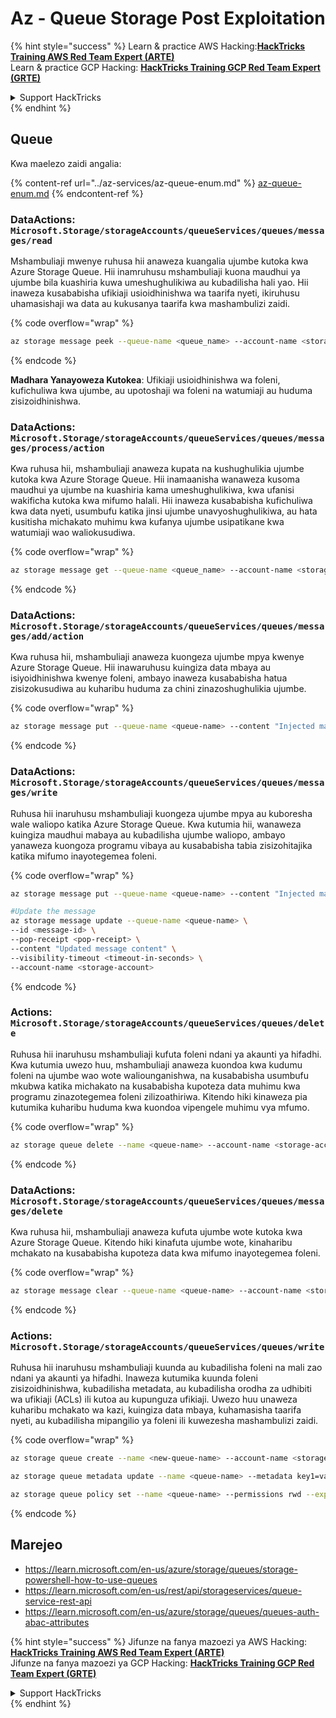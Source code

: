 # Az - Queue Storage Post Exploitation

{% hint style="success" %}
Learn & practice AWS Hacking:<img src="../../../.gitbook/assets/image (1) (1) (1).png" alt="" data-size="line">[**HackTricks Training AWS Red Team Expert (ARTE)**](https://training.hacktricks.xyz/courses/arte)<img src="../../../.gitbook/assets/image (1) (1) (1).png" alt="" data-size="line">\
Learn & practice GCP Hacking: <img src="../../../.gitbook/assets/image (2).png" alt="" data-size="line">[**HackTricks Training GCP Red Team Expert (GRTE)**<img src="../../../.gitbook/assets/image (2).png" alt="" data-size="line">](https://training.hacktricks.xyz/courses/grte)

<details>

<summary>Support HackTricks</summary>

* Check the [**subscription plans**](https://github.com/sponsors/carlospolop)!
* **Join the** 💬 [**Discord group**](https://discord.gg/hRep4RUj7f) or the [**telegram group**](https://t.me/peass) or **follow** us on **Twitter** 🐦 [**@hacktricks\_live**](https://twitter.com/hacktricks_live)**.**
* **Share hacking tricks by submitting PRs to the** [**HackTricks**](https://github.com/carlospolop/hacktricks) and [**HackTricks Cloud**](https://github.com/carlospolop/hacktricks-cloud) github repos.

</details>
{% endhint %}

## Queue

Kwa maelezo zaidi angalia:

{% content-ref url="../az-services/az-queue-enum.md" %}
[az-queue-enum.md](../az-services/az-queue-enum.md)
{% endcontent-ref %}

### DataActions: `Microsoft.Storage/storageAccounts/queueServices/queues/messages/read`

Mshambuliaji mwenye ruhusa hii anaweza kuangalia ujumbe kutoka kwa Azure Storage Queue. Hii inamruhusu mshambuliaji kuona maudhui ya ujumbe bila kuashiria kuwa umeshughulikiwa au kubadilisha hali yao. Hii inaweza kusababisha ufikiaji usioidhinishwa wa taarifa nyeti, ikiruhusu uhamasishaji wa data au kukusanya taarifa kwa mashambulizi zaidi.

{% code overflow="wrap" %}
```bash
az storage message peek --queue-name <queue_name> --account-name <storage_account>
```
{% endcode %}

**Madhara Yanayoweza Kutokea**: Ufikiaji usioidhinishwa wa foleni, kufichuliwa kwa ujumbe, au upotoshaji wa foleni na watumiaji au huduma zisizoidhinishwa.

### DataActions: `Microsoft.Storage/storageAccounts/queueServices/queues/messages/process/action`

Kwa ruhusa hii, mshambuliaji anaweza kupata na kushughulikia ujumbe kutoka kwa Azure Storage Queue. Hii inamaanisha wanaweza kusoma maudhui ya ujumbe na kuashiria kama umeshughulikiwa, kwa ufanisi wakificha kutoka kwa mifumo halali. Hii inaweza kusababisha kufichuliwa kwa data nyeti, usumbufu katika jinsi ujumbe unavyoshughulikiwa, au hata kusitisha michakato muhimu kwa kufanya ujumbe usipatikane kwa watumiaji wao waliokusudiwa.

{% code overflow="wrap" %}
```bash
az storage message get --queue-name <queue_name> --account-name <storage_account>
```
{% endcode %}

### DataActions: `Microsoft.Storage/storageAccounts/queueServices/queues/messages/add/action`

Kwa ruhusa hii, mshambuliaji anaweza kuongeza ujumbe mpya kwenye Azure Storage Queue. Hii inawaruhusu kuingiza data mbaya au isiyoidhinishwa kwenye foleni, ambayo inaweza kusababisha hatua zisizokusudiwa au kuharibu huduma za chini zinazoshughulikia ujumbe.

{% code overflow="wrap" %}
```bash
az storage message put --queue-name <queue-name> --content "Injected malicious message" --account-name <storage-account>
```
{% endcode %}

### DataActions: `Microsoft.Storage/storageAccounts/queueServices/queues/messages/write`

Ruhusa hii inaruhusu mshambuliaji kuongeza ujumbe mpya au kuboresha wale waliopo katika Azure Storage Queue. Kwa kutumia hii, wanaweza kuingiza maudhui mabaya au kubadilisha ujumbe waliopo, ambayo yanaweza kuongoza programu vibaya au kusababisha tabia zisizohitajika katika mifumo inayotegemea foleni.

{% code overflow="wrap" %}
```bash
az storage message put --queue-name <queue-name> --content "Injected malicious message" --account-name <storage-account>

#Update the message
az storage message update --queue-name <queue-name> \
--id <message-id> \
--pop-receipt <pop-receipt> \
--content "Updated message content" \
--visibility-timeout <timeout-in-seconds> \
--account-name <storage-account>
```
{% endcode %}

### Actions: `Microsoft.Storage/storageAccounts/queueServices/queues/delete`

Ruhusa hii inaruhusu mshambuliaji kufuta foleni ndani ya akaunti ya hifadhi. Kwa kutumia uwezo huu, mshambuliaji anaweza kuondoa kwa kudumu foleni na ujumbe wao wote waliounganishwa, na kusababisha usumbufu mkubwa katika michakato na kusababisha kupoteza data muhimu kwa programu zinazotegemea foleni zilizoathiriwa. Kitendo hiki kinaweza pia kutumika kuharibu huduma kwa kuondoa vipengele muhimu vya mfumo.

{% code overflow="wrap" %}
```bash
az storage queue delete --name <queue-name> --account-name <storage-account>
```
{% endcode %}

### DataActions: `Microsoft.Storage/storageAccounts/queueServices/queues/messages/delete`

Kwa ruhusa hii, mshambuliaji anaweza kufuta ujumbe wote kutoka kwa Azure Storage Queue. Kitendo hiki kinafuta ujumbe wote, kinaharibu mchakato na kusababisha kupoteza data kwa mifumo inayotegemea foleni.

{% code overflow="wrap" %}
```bash
az storage message clear --queue-name <queue-name> --account-name <storage-account>
```
{% endcode %}

### Actions: `Microsoft.Storage/storageAccounts/queueServices/queues/write`

Ruhusa hii inaruhusu mshambuliaji kuunda au kubadilisha foleni na mali zao ndani ya akaunti ya hifadhi. Inaweza kutumika kuunda foleni zisizoidhinishwa, kubadilisha metadata, au kubadilisha orodha za udhibiti wa ufikiaji (ACLs) ili kutoa au kupunguza ufikiaji. Uwezo huu unaweza kuharibu mchakato wa kazi, kuingiza data mbaya, kuhamasisha taarifa nyeti, au kubadilisha mipangilio ya foleni ili kuwezesha mashambulizi zaidi.

{% code overflow="wrap" %}
```bash
az storage queue create --name <new-queue-name> --account-name <storage-account>

az storage queue metadata update --name <queue-name> --metadata key1=value1 key2=value2 --account-name <storage-account>

az storage queue policy set --name <queue-name> --permissions rwd --expiry 2024-12-31T23:59:59Z --account-name <storage-account>
```
{% endcode %}

## Marejeo

* https://learn.microsoft.com/en-us/azure/storage/queues/storage-powershell-how-to-use-queues
* https://learn.microsoft.com/en-us/rest/api/storageservices/queue-service-rest-api
* https://learn.microsoft.com/en-us/azure/storage/queues/queues-auth-abac-attributes

{% hint style="success" %}
Jifunze na fanya mazoezi ya AWS Hacking:<img src="../../../.gitbook/assets/image (1) (1) (1).png" alt="" data-size="line">[**HackTricks Training AWS Red Team Expert (ARTE)**](https://training.hacktricks.xyz/courses/arte)<img src="../../../.gitbook/assets/image (1) (1) (1).png" alt="" data-size="line">\
Jifunze na fanya mazoezi ya GCP Hacking: <img src="../../../.gitbook/assets/image (2).png" alt="" data-size="line">[**HackTricks Training GCP Red Team Expert (GRTE)**<img src="../../../.gitbook/assets/image (2).png" alt="" data-size="line">](https://training.hacktricks.xyz/courses/grte)

<details>

<summary>Support HackTricks</summary>

* Angalia [**mpango wa usajili**](https://github.com/sponsors/carlospolop)!
* **Jiunge na** 💬 [**kikundi cha Discord**](https://discord.gg/hRep4RUj7f) au [**kikundi cha telegram**](https://t.me/peass) au **tufuatilie** kwenye **Twitter** 🐦 [**@hacktricks\_live**](https://twitter.com/hacktricks_live)**.**
* **Shiriki mbinu za hacking kwa kuwasilisha PRs kwa** [**HackTricks**](https://github.com/carlospolop/hacktricks) na [**HackTricks Cloud**](https://github.com/carlospolop/hacktricks-cloud) repos za github.

</details>
{% endhint %}
